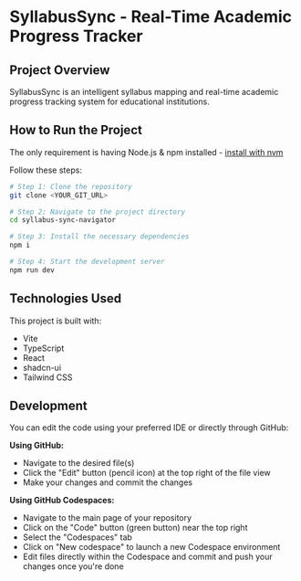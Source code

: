 # SyllabusSync - Real-Time Academic Progress Tracker

## Project Overview

SyllabusSync is an intelligent syllabus mapping and real-time academic progress tracking system for educational institutions.

## How to Run the Project

The only requirement is having Node.js & npm installed - [install with nvm](https://github.com/nvm-sh/nvm#installing-and-updating)

Follow these steps:

```sh
# Step 1: Clone the repository
git clone <YOUR_GIT_URL>

# Step 2: Navigate to the project directory
cd syllabus-sync-navigator

# Step 3: Install the necessary dependencies
npm i

# Step 4: Start the development server
npm run dev
```

## Technologies Used

This project is built with:

- Vite
- TypeScript
- React
- shadcn-ui
- Tailwind CSS

## Development

You can edit the code using your preferred IDE or directly through GitHub:

**Using GitHub:**
- Navigate to the desired file(s)
- Click the "Edit" button (pencil icon) at the top right of the file view
- Make your changes and commit the changes

**Using GitHub Codespaces:**
- Navigate to the main page of your repository
- Click on the "Code" button (green button) near the top right
- Select the "Codespaces" tab
- Click on "New codespace" to launch a new Codespace environment
- Edit files directly within the Codespace and commit and push your changes once you're done
